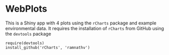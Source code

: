 WebPlots
========================================================

This is a Shiny app with 4 plots using the `rCharts` package and example environmental data. It requires the installation of `rCharts` from GitHub using the `devtools` package

```
require(devtools)
install_github('rCharts', 'ramnathv')
```



